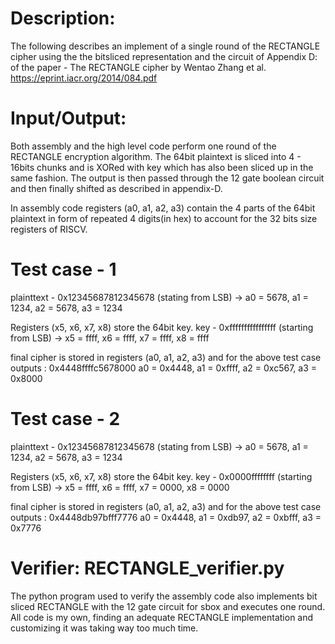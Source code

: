 # Description: 
The following describes an implement of a single round of the RECTANGLE cipher using the the bitsliced representation and the circuit of Appendix D: of the paper - The RECTANGLE cipher by Wentao Zhang et al. https://eprint.iacr.org/2014/084.pdf


# Input/Output:
Both assembly and the high level code perform one round of the RECTANGLE encryption algorithm. The 64bit plaintext is sliced into 4 - 16bits chunks and is XORed with key which has also been sliced up in the same fashion. The output is then passed through the 12 gate boolean circuit and then finally shifted as described in appendix-D.

In assembly code registers (a0, a1, a2, a3) contain the 4 parts of the 64bit plaintext in form of repeated 4 digits(in hex) to account for the 32 bits size registers of RISCV.

# Test case - 1
plainttext - 0x12345687812345678
(stating from LSB) -> a0 = 5678, a1 = 1234, a2 = 5678, a3 = 1234 

Registers (x5, x6, x7, x8) store the 64bit key.
key - 0xffffffffffffffff
(starting from LSB) -> x5 = ffff, x6 = ffff, x7 = ffff, x8 = ffff

final cipher is stored in registers (a0, a1, a2, a3) and for the above test case outputs : 0x4448ffffc5678000
a0 = 0x4448, a1 = 0xffff, a2 = 0xc567, a3 = 0x8000

# Test case - 2
plainttext - 0x12345687812345678
(stating from LSB) -> a0 = 5678, a1 = 1234, a2 = 5678, a3 = 1234 

Registers (x5, x6, x7, x8) store the 64bit key.
key - 0x0000ffffffff
(starting from LSB) -> x5 = ffff, x6 = ffff, x7 = 0000, x8 = 0000

final cipher is stored in registers (a0, a1, a2, a3) and for the above test case outputs : 0x4448db97bfff7776 
a0 = 0x4448, a1 = 0xdb97, a2 = 0xbfff, a3 = 0x7776

# Verifier: RECTANGLE_verifier.py
The python program used to verify the assembly code also implements bit sliced RECTANGLE with the 12 gate circuit for sbox and executes one round. All code is my own, finding an adequate RECTANGLE implementation and customizing it was taking way too much time. 
